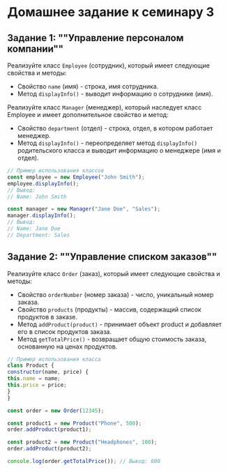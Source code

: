 # Домашнее задание к семинару 3

## Задание 1: ""Управление персоналом компании""

Реализуйте класс `Employee` (сотрудник), который имеет следующие свойства и методы:

+ Свойство `name` (имя) - строка, имя сотрудника.
+ Метод `displayInfo()` - выводит информацию о сотруднике (имя).

Реализуйте класс `Manager` (менеджер), который наследует класс Employee и имеет дополнительное свойство и метод:

+ Свойство `department` (отдел) - строка, отдел, в котором работает менеджер.
+ Метод `displayInfo()` - переопределяет метод `displayInfo()` родительского класса и выводит информацию о менеджере (имя и отдел).

```js
// Пример использования классов
const employee = new Employee("John Smith");
employee.displayInfo();
// Вывод:
// Name: John Smith

const manager = new Manager("Jane Doe", "Sales");
manager.displayInfo();
// Вывод:
// Name: Jane Doe
// Department: Sales
```

## Задание 2: ""Управление списком заказов""

Реализуйте класс `Order` (заказ), который имеет следующие свойства и методы:

+ Свойство `orderNumber` (номер заказа) - число, уникальный номер заказа.
+ Свойство `products` (продукты) - массив, содержащий список продуктов в заказе.
+ Метод `addProduct(product)` - принимает объект product и добавляет его в список продуктов заказа.
+ Метод `getTotalPrice()` - возвращает общую стоимость заказа, основанную на ценах продуктов.

```js
// Пример использования класса
class Product {
constructor(name, price) {
this.name = name;
this.price = price;
}
}

const order = new Order(12345);

const product1 = new Product("Phone", 500);
order.addProduct(product1);

const product2 = new Product("Headphones", 100);
order.addProduct(product2);

console.log(order.getTotalPrice()); // Вывод: 600
```
